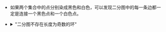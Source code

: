 <ul>
<li>
<p>如果两个集合中的点分别染成黑色和白色，可以发现二分图中的每一条边都一定是连接一个黑色点和一个白色点。</p>
</li>
<li>
<details class="question"><summary>"二分图不存在长度为奇数的环"</summary><p>因为每一条边都是从一个集合走到另一个集合，只有走偶数次才可能回到同一个集合。</p></details>
</li>
</ul>
